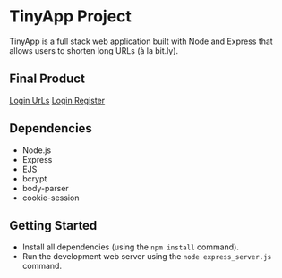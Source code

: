 # TinyApp Project

TinyApp is a full stack web application built with Node and Express that allows users to shorten long URLs (à la bit.ly).

## Final Product

[Login UrLs](./LoginUrls.png)
[Login Register](./LoginRegister.png)

## Dependencies

- Node.js
- Express
- EJS
- bcrypt
- body-parser
- cookie-session

## Getting Started

- Install all dependencies (using the `npm install` command).
- Run the development web server using the `node express_server.js` command.
